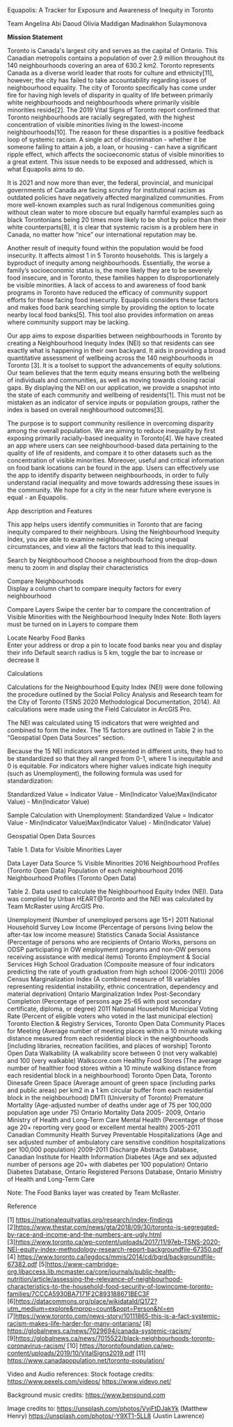 Equapolis: A Tracker for Exposure and Awareness of Inequity in Toronto

Team
Angelina Abi Daoud
Olivia Maddigan 
Madinakhon Sulaymonova 

<b>Mission Statement</b>

Toronto is Canada's largest city and serves as the capital of Ontario. This Canadian metropolis contains a population of over 2.9 million throughout its 140 neighbourhoods covering an area of 630.2 km2. Toronto represents Canada as a diverse world leader that roots for culture and ethnicity[11], however; the city has failed to take accountability regarding issues of neighbourhood equality. The city of Toronto specifically has come under fire for having high levels of disparity in quality of life between primarily white neighbourhoods and neighbourhoods where primarily visible minorities reside[2]. The 2019 Vital Signs of Toronto report confirmed that Toronto neighbourhoods are racially segregated, with the highest concentration of visible minorities living in the lowest-income neighbourhoods[10]. The reason for these disparities is a positive feedback loop of systemic racism. A single act of discrimination - whether it be someone failing to attain a job, a loan, or housing - can have a significant ripple effect, which affects the socioeconomic status of visible minorities to a great extent. This issue needs to be exposed and addressed, which is what Equapolis aims to do.

It is 2021 and now more than ever, the federal, provincial, and municipal governments of Canada are facing scrutiny for institutional racism as outdated policies have negatively affected marginalized communities. From more well-known examples such as rural Indigenous communities going without clean water to more obscure but equally harmful examples such as black Torontonians being 20 times more likely to be shot by police than their white counterparts[8], it is clear that systemic racism is a problem here in Canada, no matter how “nice” our international reputation may be. 

Another result of inequity found within the population would be food insecurity. It affects almost 1 in 5 Toronto households. This is largely a byproduct of inequity among neighbourhoods. Essentially, the worse a family’s socioeconomic status is, the more likely they are to be severely food insecure, and in Toronto, these families happen to disproportionately be visible minorities. A lack of access to and awareness of food bank programs in Toronto have reduced the efficacy of community support efforts for those facing food insecurity. Equapolis considers these factors and makes food bank searching simple by providing the option to locate nearby local food banks[5]. This tool also provides information on areas where community support may be lacking.

Our app aims to expose disparities between neighbourhoods in Toronto by creating a Neighbourhood Inequity Index (NEI) so that residents can see exactly what is happening in their own backyard. It aids in providing a broad quantitative assessment of wellbeing across the 140 neighbourhoods in Toronto [3]. It is a toolset to support the advancements of equity solutions. Our team believes that the term equity means ensuring both the wellbeing of individuals and communities, as well as moving towards closing racial gaps. By displaying the NEI on our application, we provide a snapshot into  the state of each community and wellbeing of residents[1]. This must not be mistaken as an indicator of service inputs or population groups, rather the index is based on overall neighbourhood outcomes[3].

The purpose is to support community resilience in overcoming disparity among the overall population. We are aiming to reduce inequality by first exposing primarily racially-based inequality in Toronto[4]. We have created an app where users can see neighbourhood-based data pertaining to the quality of life of residents, and compare it to other datasets such as the concentration of visible minorities. Moreover, useful and critical information on food bank locations can be found in the app. Users can effectively use the app to identify disparity between neighbourhoods, in order to fully understand racial inequality and move towards addressing these issues in the community. We hope for a city in the near future where everyone is equal - an Equapolis. 

App description and Features

This app helps users identify communities in Toronto that are facing inequity compared to their neighbours. Using the Neighbourhood Inequity Index, you are able to examine neighbourhoods facing unequal circumstances, and view all the factors that lead to this inequality.

Search by Neighbourhood 
Choose a neighbourhood from the drop-down menu to zoom in and display their characteristics

Compare Neighbourhoods  
Display a column chart to compare inequity factors for every neighbourhood

Compare Layers 
Swipe the center bar to compare the concentration of Visible Minorities with the Neighbourhood Inequity Index
Note: Both layers must be turned on in Layers to compare them 

Locate Nearby Food Banks  
Enter your address or drop a pin to locate food banks near you and display their info
Default search radius is 5 km, toggle the bar to increase or decrease it

Calculations 

Calculations for the Neighbourhood Equity Index (NEI) were done following the procedure outlined by the Social Policy Analysis and Research team for the City of Toronto (TSNS 2020 Methodological Documentation, 2014). All calculations were made using the Field Calculator in ArcGIS Pro.

The NEI was calculated using 15 indicators that were weighted and combined to form the index. The 15 factors are outlined in Table 2 in the “Geospatial Open Data Sources” section. 

Because the 15 NEI indicators were presented in different units, they had to be standardized so that they all ranged from 0-1, where 1 is inequitable and 0 is equitable. For indicators where higher values indicate high inequity (such as Unemployment), the following formula was used for standardization:

Standardized Value = Indicator Value - Min(Indicator Value)Max(Indicator Value) - Min(Indicator Value)


Sample Calculation with Unemployment:
Standardized Value = Indicator Value - Min(Indicator Value)Max(Indicator Value) - Min(Indicator Value)


Geospatial Open Data Sources

Table 1. Data for Visible Minorities Layer

Data Layer
Data Source
% Visible Minorities
2016 Neighbourhood Profiles (Toronto Open Data)
Population of each neighbourhood
2016 Neighbourhood Profiles (Toronto Open Data)



Table 2. Data used to calculate the Neighbourhood Equity Index (NEI). Data was compiled by Urban HEART@Toronto and the NEI was calculated by Team McRaster using ArcGIS Pro.

Unemployment
(Number of unemployed persons age 15+)
2011 National Household Survey
Low Income
(Percentage of persons living below the after-tax low income measure)
Statistics Canada
Social Assistance
(Percentage of persons who are recipients of Ontario Works, persons on ODSP participating in OW employment programs and non-OW persons receiving assistance with medical items)
Toronto Employment & Social Services
High School Graduation
(Composite measure of four indicators predicting the rate of youth graduation from high school (2006-2011))
2006 Census
Marginalization Index 
(A combined measure of 18 variables representing residential instability, ethnic concentration, dependency and material deprivation)
Ontario Marginalization Index
Post-Secondary Completion (Percentage of persons age 25-65 with post secondary certificate, diploma, or degree)
2011 National Household
Municipal Voting Rate
(Percent of eligible voters who voted in the last municipal election)
Toronto Election & Registry Services, Toronto Open Data
Community Places for Meeting 
(Average number of meeting places within a 10 minute walking distance measured from each residential block in the neighbourhoods [including libraries, recreation facilities, and places of worship]
Toronto Open Data
Walkability 
(A walkability score between 0 (not very walkable) and 100 (very walkable)
Walkscore.com
Healthy Food Stores 
(The average number of healthier food stores within a 10 minute walking distance from each residential block in a neighbourhood)
Toronto Open Data, Toronto Dinesafe
Green Space 
(Average amount of green space (including parks and public areas) per km2 in a 1 km circular buffer from each residential block in the neighbourhood)
DMTI (University of Toronto) 
Premature Mortality
(Age-adjusted number of deaths under age of 75 per 100,000 population age under 75)
Ontario Mortality Data 2005- 2009, Ontario Ministry of Health and Long-Term Care
Mental Health
(Percentage of those age 20+ reporting very good or excellent mental health)
2005-2011 Canadian Community Health Survey
Preventable Hospitalizations
(Age and sex adjusted number of ambulatory care sensitive condition hospitalizations per 100,000 population)
2009-2011 Discharge Abstracts Database, Canadian Institute for Health Information
Diabetes
(Age and sex adjusted number of persons age 20+ with diabetes per 100 population)
Ontario Diabetes Database, Ontario Registered Persons Database, Ontario Ministry of Health and Long-Term Care


Note: The Food Banks layer was created by Team McRaster.

Reference

[1] https://nationalequityatlas.org/research/index-findings 
[2]https://www.thestar.com/news/gta/2018/09/30/toronto-is-segregated-by-race-and-income-and-the-numbers-are-ugly.html 
[3]https://www.toronto.ca/wp-content/uploads/2017/11/97eb-TSNS-2020-NEI-equity-index-methodology-research-report-backgroundfile-67350.pdf 
[4] https://www.toronto.ca/legdocs/mmis/2014/cd/bgrd/backgroundfile-67382.pdf 
[5]https://www-cambridge-org.libaccess.lib.mcmaster.ca/core/journals/public-health-nutrition/article/assessing-the-relevance-of-neighbourhood-characteristics-to-the-household-food-security-of-lowincome-toronto-families/7CCCA5930BA7171F2C893188671BEC3F 
[6]https://datacommons.org/place/wikidataId/Q172?utm_medium=explore&mprop=count&popt=Person&hl=en 
[7]https://www.toronto.com/news-story/10111865-this-is-a-fact-systemic-racism-makes-life-harder-for-many-ontarians/
[8] https://globalnews.ca/news/7029694/canada-systemic-racism/
[9]https://globalnews.ca/news/7015522/black-neighbourhoods-toronto-coronavirus-racism/
[10] https://torontofoundation.ca/wp-content/uploads/2019/10/VitalSigns2019.pdf
[11] https://www.canadapopulation.net/toronto-population/ 

Video and Audio references:
Stock footage credits: 
https://www.pexels.com/videos/
https://www.videvo.net/ 

Background music credits: 
https://www.bensound.com 

Image credits to: 
https://unsplash.com/photos/VviFtDJakYk (Matthew Henry) 
https://unsplash.com/photos/-Y9XT1-5LL8 (Justin Lawrence)
